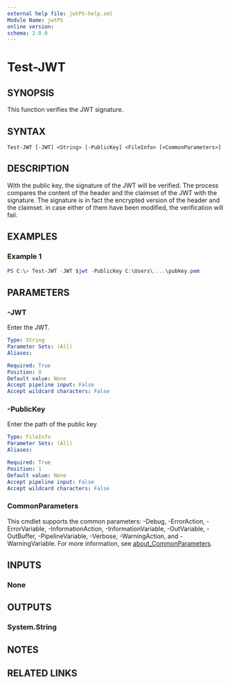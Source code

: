 ```yaml
---
external help file: jwtPS-help.xml
Module Name: jwtPS
online version:
schema: 2.0.0
---
```


# Test-JWT

## SYNOPSIS
This function verifies the JWT signature.

## SYNTAX

```
Test-JWT [-JWT] <String> [-PublicKey] <FileInfo> [<CommonParameters>]
```

## DESCRIPTION
With the public key, the signature of the JWT will be verified. The process compares the content of the header and the claimset of the JWT with the signature. The signature is in fact the encrypted version of the header and the claimset. in case either of them have been modified, the verification will fail.

## EXAMPLES

### Example 1
```powershell
PS C:\> Test-JWT -JWT $jwt -PublicKey C:\Users\....\pubkey.pem
```

## PARAMETERS

### -JWT
Enter the JWT.

```yaml
Type: String
Parameter Sets: (All)
Aliases:

Required: True
Position: 0
Default value: None
Accept pipeline input: False
Accept wildcard characters: False
```

### -PublicKey
Enter the path of the public key

```yaml
Type: FileInfo
Parameter Sets: (All)
Aliases:

Required: True
Position: 1
Default value: None
Accept pipeline input: False
Accept wildcard characters: False
```

### CommonParameters
This cmdlet supports the common parameters: -Debug, -ErrorAction, -ErrorVariable, -InformationAction, -InformationVariable, -OutVariable, -OutBuffer, -PipelineVariable, -Verbose, -WarningAction, and -WarningVariable. For more information, see [about_CommonParameters](http://go.microsoft.com/fwlink/?LinkID=113216).

## INPUTS

### None

## OUTPUTS

### System.String

## NOTES

## RELATED LINKS

